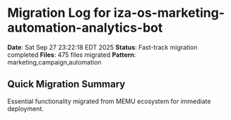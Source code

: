 # Migration Log for iza-os-marketing-automation-analytics-bot

**Date**: Sat Sep 27 23:22:18 EDT 2025
**Status**: Fast-track migration completed
**Files**:      475 files migrated
**Pattern**: marketing,campaign,automation

## Quick Migration Summary
Essential functionality migrated from MEMU ecosystem for immediate deployment.
